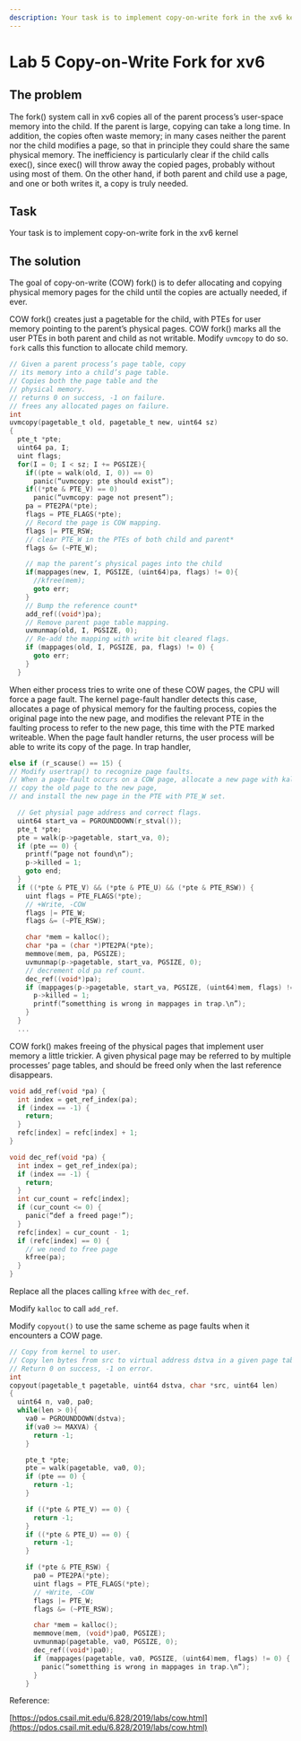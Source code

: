 ```yaml
---
description: Your task is to implement copy-on-write fork in the xv6 kernel
---
```


# Lab 5 Copy-on-Write Fork for xv6

## The problem

The fork\(\) system call in xv6 copies all of the parent process’s user-space memory into the child. If the parent is large, copying can take a long time. In addition, the copies often waste memory; in many cases neither the parent nor the child modifies a page, so that in principle they could share the same physical memory. The inefficiency is particularly clear if the child calls exec\(\), since exec\(\) will throw away the copied pages, probably without using most of them. On the other hand, if both parent and child use a page, and one or both writes it, a copy is truly needed.

## Task

Your task is to implement copy-on-write fork in the xv6 kernel

## The solution

The goal of copy-on-write \(COW\) fork\(\) is to defer allocating and copying physical memory pages for the child until the copies are actually needed, if ever.

COW fork\(\) creates just a pagetable for the child, with PTEs for user memory pointing to the parent’s physical pages. COW fork\(\) marks all the user PTEs in both parent and child as not writable. Modify `uvmcopy` to do so. `fork` calls this function to allocate child memory.

```c
// Given a parent process’s page table, copy
// its memory into a child’s page table.
// Copies both the page table and the
// physical memory.
// returns 0 on success, -1 on failure.
// frees any allocated pages on failure.
int
uvmcopy(pagetable_t old, pagetable_t new, uint64 sz)
{
  pte_t *pte;
  uint64 pa, I;
  uint flags;
  for(I = 0; I < sz; I += PGSIZE){
    if((pte = walk(old, I, 0)) == 0)
      panic(“uvmcopy: pte should exist”);
    if((*pte & PTE_V) == 0)
      panic(“uvmcopy: page not present”);
    pa = PTE2PA(*pte);
    flags = PTE_FLAGS(*pte);
    // Record the page is COW mapping.
    flags |= PTE_RSW;
    // clear PTE_W in the PTEs of both child and parent*
    flags &= (~PTE_W);

    // map the parent’s physical pages into the child
    if(mappages(new, I, PGSIZE, (uint64)pa, flags) != 0){
      //kfree(mem);
      goto err;
    }
    // Bump the reference count*
    add_ref((void*)pa);
    // Remove parent page table mapping.
    uvmunmap(old, I, PGSIZE, 0);
    // Re-add the mapping with write bit cleared flags.
    if (mappages(old, I, PGSIZE, pa, flags) != 0) {
      goto err;
    }
  }
```

When either process tries to write one of these COW pages, the CPU will force a page fault. The kernel page-fault handler detects this case, allocates a page of physical memory for the faulting process, copies the original page into the new page, and modifies the relevant PTE in the faulting process to refer to the new page, this time with the PTE marked writeable. When the page fault handler returns, the user process will be able to write its copy of the page. In trap handler,

```c
else if (r_scause() == 15) {
// Modify usertrap() to recognize page faults.
// When a page-fault occurs on a COW page, allocate a new page with kalloc(),
// copy the old page to the new page,
// and install the new page in the PTE with PTE_W set.

  // Get physial page address and correct flags.
  uint64 start_va = PGROUNDDOWN(r_stval());
  pte_t *pte;
  pte = walk(p->pagetable, start_va, 0);
  if (pte == 0) {
    printf(“page not found\n”);
    p->killed = 1;
    goto end;
  }
  if ((*pte & PTE_V) && (*pte & PTE_U) && (*pte & PTE_RSW)) {
    uint flags = PTE_FLAGS(*pte);
    // +Write, -COW
    flags |= PTE_W;
    flags &= (~PTE_RSW);

    char *mem = kalloc();
    char *pa = (char *)PTE2PA(*pte);
    memmove(mem, pa, PGSIZE);
    uvmunmap(p->pagetable, start_va, PGSIZE, 0);
    // decrement old pa ref count.
    dec_ref((void*)pa);
    if (mappages(p->pagetable, start_va, PGSIZE, (uint64)mem, flags) != 0) {
      p->killed = 1;
      printf(“sometthing is wrong in mappages in trap.\n”);
    }
  }
  ...
```

COW fork\(\) makes freeing of the physical pages that implement user memory a little trickier. A given physical page may be referred to by multiple processes’ page tables, and should be freed only when the last reference disappears.

```c
void add_ref(void *pa) {
  int index = get_ref_index(pa);
  if (index == -1) {
    return;
  }
  refc[index] = refc[index] + 1;
}

void dec_ref(void *pa) {
  int index = get_ref_index(pa);
  if (index == -1) {
    return;
  }
  int cur_count = refc[index];
  if (cur_count <= 0) {
    panic(“def a freed page!”);
  }
  refc[index] = cur_count - 1;
  if (refc[index] == 0) {
    // we need to free page
    kfree(pa);
  }
}
```

Replace all the places calling `kfree` with `dec_ref`. 

Modify `kalloc` to call `add_ref`.

Modify `copyout()` to use the same scheme as page faults when it encounters a COW page.

```c
// Copy from kernel to user.
// Copy len bytes from src to virtual address dstva in a given page table.
// Return 0 on success, -1 on error.
int
copyout(pagetable_t pagetable, uint64 dstva, char *src, uint64 len)
{
  uint64 n, va0, pa0;
  while(len > 0){
    va0 = PGROUNDDOWN(dstva);
    if(va0 >= MAXVA) {
      return -1;
    }

    pte_t *pte;
    pte = walk(pagetable, va0, 0);
    if (pte == 0) {
      return -1;
    }

    if ((*pte & PTE_V) == 0) {
      return -1;
    }
    if ((*pte & PTE_U) == 0) {
      return -1;
    }

    if (*pte & PTE_RSW) {
      pa0 = PTE2PA(*pte);
      uint flags = PTE_FLAGS(*pte);
      // +Write, -COW
      flags |= PTE_W;
      flags &= (~PTE_RSW);

      char *mem = kalloc();
      memmove(mem, (void*)pa0, PGSIZE);
      uvmunmap(pagetable, va0, PGSIZE, 0);
      dec_ref((void*)pa0);
      if (mappages(pagetable, va0, PGSIZE, (uint64)mem, flags) != 0) {
        panic(“sometthing is wrong in mappages in trap.\n”);
      }
    }
```

Reference:

[https://pdos.csail.mit.edu/6.828/2019/labs/cow.html](https://pdos.csail.mit.edu/6.828/2019/labs/cow.html)









